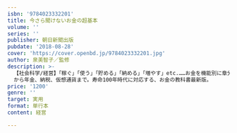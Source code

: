 ```yaml
---
isbn: '9784023332201'
title: 今さら聞けないお金の超基本
volume: ''
series: ''
publisher: 朝日新聞出版
pubdate: '2018-08-28'
cover: 'https://cover.openbd.jp/9784023332201.jpg'
author: 泉美智子／監修
description: >-
  【社会科学/経営】「稼ぐ」「使う」「貯める」「納める」「増やす」etc.……お金を機能別に章分けし、一からおさらいできる実用書。スタイリッシュなイラストやインフォグラフィックを使用して、誰にでもわかるように解説。お金って何だろう？
  から年金、納税、仮想通貨まで。寿命100年時代に対応する、お金の教科書最新版。
price: '1200'
genre: ''
target: 実用
format: 単行本
content: 経営

---
```

